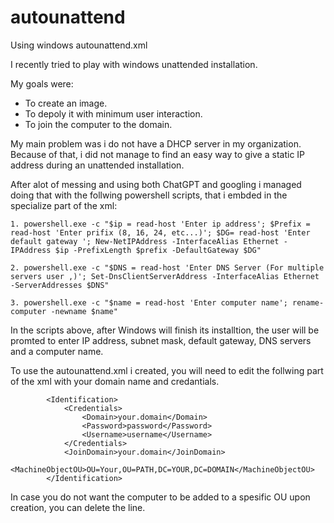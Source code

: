 # autounattend
Using windows autounattend.xml

I recently tried to play with windows unattended installation.

My goals were:
  * To create an image.
  * To depoly it with minimum user interaction.
  * To join the computer to the domain.

My main problem was i do not have a DHCP server in my organization. Because of that, i did not manage to find an easy way to give a static IP address during an unattended installation.

After alot of messing and using both ChatGPT and googling i managed doing that with the follwing powershell scripts, that i embded in the specialize part of the xml:

	1. powershell.exe -c "$ip = read-host 'Enter ip address'; $Prefix = read-host 'Enter prifix (8, 16, 24, etc...)'; $DG= read-host 'Enter default gateway '; New-NetIPAddress -InterfaceAlias Ethernet -IPAddress $ip -PrefixLength $prefix -DefaultGateway $DG"
 
	2. powershell.exe -c "$DNS = read-host 'Enter DNS Server (For multiple servers user ,)'; Set-DnsClientServerAddress -InterfaceAlias Ethernet -ServerAddresses $DNS"
 
	3. powershell.exe -c "$name = read-host 'Enter computer name'; rename-computer -newname $name"
     
In the scripts above, after Windows will finish its installtion, the user will be promted to enter IP address, subnet mask, default gateway, DNS servers and a computer name.

To use the autounattend.xml i created, you will need to edit the follwing part of the xml with your domain name and credantials.

            <Identification>
                <Credentials>
                    <Domain>your.domain</Domain>
                    <Password>password</Password>
                    <Username>username</Username>
                </Credentials>
                <JoinDomain>your.domain</JoinDomain>
                <MachineObjectOU>OU=Your,OU=PATH,DC=YOUR,DC=DOMAIN</MachineObjectOU>
            </Identification>

In case you do not want the computer to be added to a spesific OU upon creation, you can delete the <MachineObjectOU> line.
